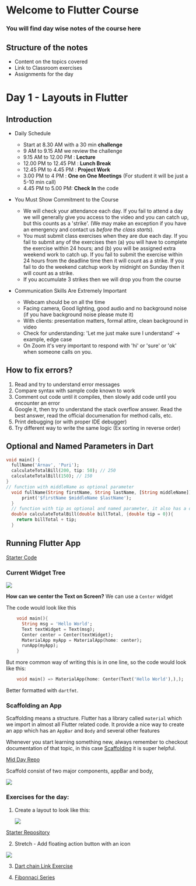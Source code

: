 # Welcome to Flutter Course
### You will find day wise notes of the course here

## Structure of the notes
- Content on the topics covered
- Link to Classroom exercises
- Assignments for the day

# Day 1 - Layouts in Flutter

## Introduction  
- Daily Schedule
    - Start at 8.30 AM with a 30 min **challenge**
    - 9 AM to 9.15 AM we review the challenge
    - 9.15 AM to 12.00 PM : **Lecture**
    - 12.00 PM to 12.45 PM : **Lunch Break**
    - 12.45 PM to 4.45 PM : **Project Work**
    - 3.00 PM to 4 PM : **One on One Meetings** (For student it will be just a 5-10 min call)
    - 4.45 PM to 5.00 PM: **Check In** the code
- You Must Show Commitment to the Course
    - We will check your attendance each day.  If you fail to attend a day 
    we will generally give you access to the video and you can catch up, but this 
    counts as a 'strike'.  (We may make an exception if you have an emergency 
    and contact us *before the class starts*).
    - You must submit class exercises when they are due each day.  If you fail
    to submit any of the exercises then (a) you will have to complete the exercise
    within 24 hours; and (b) you will be assigned extra weekend work to catch up.  If you 
    fail to submit the exercise within 24 hours from the deadline time 
    then it will count as a strike.  If you fail to do the weekend catchup work by midnight on Sunday then it will 
    count as a strike.  
    - If you accumulate 3 strikes then we will drop you from the course
    
- Communication Skills Are Extremely Important
    - Webcam should be on all the time
    - Facing camera, Good lighting, good audio and no background noise (if you have background noise please mute it) 
    - With clients: presentation matters, formal attire, clean background in video
    - Check for understanding: 'Let me just make sure I understand' -> example, edge case
    - On Zoom it's very important to respond with 'hi' or 'sure' or 'ok' when
    someone calls on you.


## How to fix errors?

 1. Read and try to understand error messages
 2. Compare syntax with sample code known to work
 3. Comment out code until it compiles, then slowly add code until you encounter an error
 4. Google it, then try to understand the stack overflow answer. Read the best answer, read the official documenation for method calls, etc.
 5. Print debugging (or with proper IDE debugger)
 6. Try different way to write the same logic (Ex sorting in reverse order)

## Optional and Named Parameters in Dart
```dart
void main() {
  fullName('Arnav', 'Puri');
  calculateTotalBill(200, tip: 50); // 250
  calculateTotalBill(150); // 150
}
// function with middleName as optional parameter
  void fullName(String firstName, String lastName, [String middleName]) {
      print('$firstName $middleName $lastName');
  }
  // function with tip as optional and named parameter, it also has a default value of 0
  double calculateTotalBill(double billTotal, {double tip = 0}){
    return billTotal + tip;
  }
```

## Running Flutter App

[Starter Code](https://github.com/McLarenCollege/day1_scaffolding)

### Current Widget Tree
![](screenshots/day1_widget_tree_1.png)

**How can we center the Text on Screen?**
We can use a `Center` widget

The code would look like this
```dart
    void main(){
      String msg = 'Hello World';
      Text textWidget = Text(msg);
      Center center = Center(textWidget);
      MaterialApp myApp = MaterialApp(home: center);  
      runApp(myApp);
    }
```
But more common way of writing this is in one line, so the code would look like this:
```dart
    void main() => MaterialApp(home: Center(Text('Hello World'),),);
```

Better formatted with `dartfmt`.

### Scaffolding an App
Scaffolding means a structure. Flutter has a library called `material` which we import in almost all Flutter related code. It provide a nice way to create an app which has an `AppBar` and `Body` and several other features

Whenever you start learning something new, always remember to checkout documentation of that topic, in this case [Scaffolding](https://api.flutter.dev/flutter/material/Scaffold-class.html)  it is super helpful.

[Mid Day Repo](https://github.com/McLarenCollege/day1_mid_start)

Scaffold consist of two major components, appBar and body,

![](screenshots/scaffold_diagram.png)


### Exercises for the day:
 1. Create a layout to look like this:
 
      ![](screenshots/day_1_assignment.png)
      
[Starter Repository](https://github.com/McLarenCollege/Day-1-Scaffold-assignment)
       
 2. Stretch - Add floating action button with an icon
 
 ![](screenshots/day_1_stretch_assignment.png)
 
 3. [Dart chain Link Exercise](https://github.com/McLarenCollege/dart_chain_link)
 
 4. [Fibonnaci Series](https://github.com/McLarenCollege/fibonnaci_day_1_assignment) 